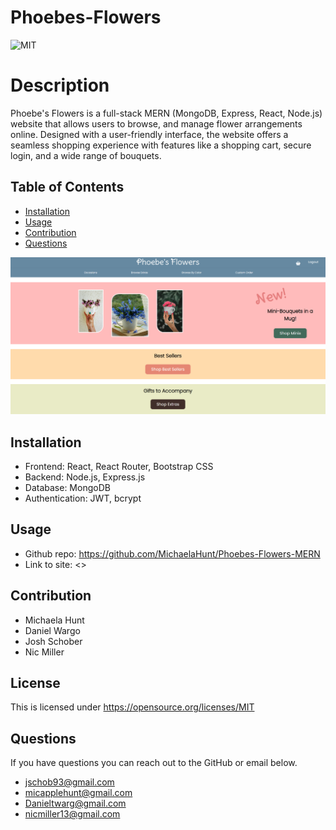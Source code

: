 # Phoebes-Flowers

![MIT](https://img.shields.io/badge/License-MIT-yellow.svg)
# Description
Phoebe's Flowers is a full-stack MERN (MongoDB, Express, React, Node.js) website that allows users to browse, and manage flower arrangements online. Designed with a user-friendly interface, the website offers a seamless shopping experience with features like a shopping cart, secure login, and a wide range of bouquets.

## Table of Contents
- [Installation](#installation)
- [Usage](#usage)
- [Contribution](#contribution)
- [Questions](#questions)

![alt text](client/src/assets/images/Screenshot.png)

## Installation
- Frontend: React, React Router, Bootstrap CSS
- Backend: Node.js, Express.js
- Database: MongoDB 
- Authentication: JWT, bcrypt


## Usage

- Github repo: <https://github.com/MichaelaHunt/Phoebes-Flowers-MERN>
- Link to site: <>

## Contribution
- Michaela Hunt
- Daniel Wargo
- Josh Schober
- Nic Miller



## License
This is licensed under <https://opensource.org/licenses/MIT>

## Questions
If you have questions you can reach out to the GitHub or email below.
- jschob93@gmail.com
- micapplehunt@gmail.com
- Danieltwarg@gmail.com
- nicmiller13@gmail.com